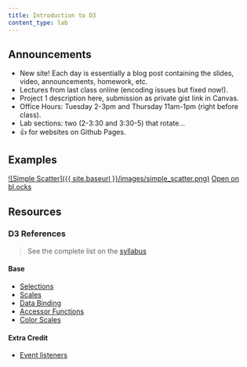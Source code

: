 ```yaml
---
title: Introduction to D3
content_type: lab
---
```


<!-- <table class="lecture-vid">
<tr>
<td><a href="{{ site.baseurl }}usf-datavis/slides/2016-03-29-visual-encodings.pdf"><img src="{{ site.baseurl }}usf-datavis/slides/thumbs/2016-03-29-visual-encodings.png" /></a></td><td> <iframe  src="https://www.youtube.com/embed/6k3ZDjqr844" frameborder="0" allowfullscreen></iframe></td>
</tr>
</table>

[![]({{ site.baseurl }}usf-datavis/boards/2016-03-29-visual-encodings.jpg)]({{ site.baseurl }}usf-datavis/boards/2016-03-29-visual-encodings.jpg) -->

## Announcements

* New site! Each day is essentially a blog post containing the slides, video, announcements, homework, etc.
* Lectures from last class online (encoding issues but fixed now!).
* Project 1 description here, submission as private gist link in Canvas.
* Office Hours: Tuesday 2-3pm and Thursday 11am-1pm (right before class).
* Lab sections: two (2-3:30 and 3:30-5) that rotate...
* 👍 for websites on Github Pages.

## Examples

[![Simple Scatter]({{ site.baseurl }}/images/simple_scatter.png)](http://bl.ocks.org/Jay-Oh-eN/31946ab9b5f8575a6943)
<a href="http://bl.ocks.org/Jay-Oh-eN/31946ab9b5f8575a6943" target="_blank">Open on bl.ocks</a>


## Resources

### D3 References

> See the complete list on the [syllabus](http://jay-oh-en.github.io/courses/usf-datavis/#d3-resources)

#### Base
* [Selections](https://github.com/mbostock/d3/wiki/Selections)
* [Scales](https://github.com/mbostock/d3/wiki/Scales)
* [Data Binding](https://github.com/mbostock/d3/wiki/Selections#data)
* [Accessor Functions](http://www.jeromecukier.net/blog/2011/08/09/d3-adding-stuff-and-oh-understanding-selections/)
* [Color Scales](https://github.com/mbostock/d3/wiki/Ordinal-Scales#categorical-colors)

#### Extra Credit

* [Event listeners](https://github.com/mbostock/d3/wiki/Selections#on)
